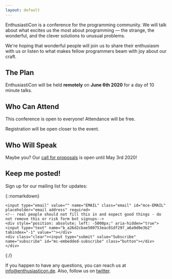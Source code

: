 ```yaml
---
layout: default
---
```


<div class="lead pretty-links">

EnthusiastiCon is a conference for the programming community.
We will talk about what excites us the most about programming — the strange, the wonderful, and the clever solutions to unusual problems.

We're hoping that wonderful people will join us to share their enthusiasm with us or listen to what makes fellow programmers beam with joy about our craft.


## The Plan

EnthusiastiCon will be held **remotely** on <b>June 6th 2020</b> for a day of 10 minute talks.


## Who Can Attend

This conference is open to everyone! Attendance will be free.

Registration will be open closer to the event.

## Who Will Speak

Maybe you? Our [call for proposals](/cfp/) is open until May 3rd 2020!

## Keep me posted!

Sign up for our mailing list for updates:

{::nomarkdown}
<!-- Begin MailChimp Signup Form -->
<div id="mc_embed_signup">
<form action="https://enthusiasticon.us17.list-manage.com/subscribe/post?u=a26d2cbae500753eac01df297&amp;id=a6a9d0e3b2" method="post" id="mc-embedded-subscribe-form" name="mc-embedded-subscribe-form" class="validate" target="_blank" novalidate>
    <div id="mc_embed_signup_scroll">

	<input type="email" value="" name="EMAIL" class="email" id="mce-EMAIL" placeholder="email address" required>
    <!-- real people should not fill this in and expect good things - do not remove this or risk form bot signups-->
    <div style="position: absolute; left: -5000px;" aria-hidden="true"><input type="text" name="b_a26d2cbae500753eac01df297_a6a9d0e3b2" tabindex="-1" value=""></div>
    <div class="clear"><input type="submit" value="Subscribe" name="subscribe" id="mc-embedded-subscribe" class="button"></div>
    </div>
</form>
</div>

{:/}
<!--End mc_embed_signup-->

If you happen to have any questions, you can reach us at [info@enthusiasticon.de](mailto:info@enthusiasticon.de).
Also, follow us on [twitter](https://twitter.com/enthusiasticon_).

</div>
